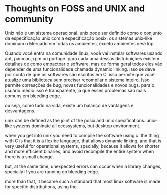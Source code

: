 # Thoughts on FOSS and UNIX and community

Unix não é um sistema operacional. unix pode ser definido como o conjunto da especificação unix com
a especificação posix. os sistemas unix-like dominam o Mercado em todas os ambientes, exceto
ambientes desktop.

Quando você entra na comunidade linux, você vai instalar softwares usando apt, pacman, rpm ou
portage. para cada uma dessas distribuições existem detalhes de como empactoar o software, mas de
forma geral todos eles vão depender de uma funcionalidade chamada dynamic linking. isso se deve por
conta de que os softwares são escritos em C. isso permite que você atualize uma biblioteca sem
precisar recompilar o sistema inteiro. Isso permite corresções de bug, novas funcionalidades e novos
bugs. para o usuário médio isso é transparente, já que esses problemas são mais comuns em bleeding
edge.

ou seja, como tudo na vida, existe um balanço de vantagens e desvantagens.

unix can be defined as the joint of the posix and unix specifications. unix-like systems dominate
all ecossystems, but desktop environment.

when you get into unix you need to compile the software using c. the thing with C is that it is a
flexibe language, that allows dynamic linking, and that is very useful for operational systems,
specially, because it allows for shorter and more efficient binaries, and avoid recompile the entire
system when there is a small change.

but, at the same time, unexpected errors can occur when a library changes, specially if you are
running on bleeding edge.

more than that, it became such a standard that most linux software is made for specific
distributions, using the

